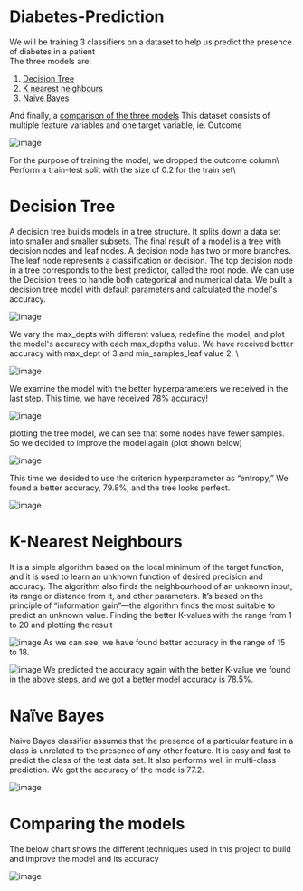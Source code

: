 # Diabetes-Prediction
We will be training 3 classifiers on a dataset to help us predict the presence of diabetes in a patient\
The three models are:
1) [Decision Tree](#decision-tree)
2) [K nearest neighbours](#k-nearest-neighbours)
3) [Naïve Bayes](#naïve-bayes)

   
And finally, a [comparison of the three models](#comparing-the-models) 
This dataset consists of multiple feature variables and one target variable, ie. Outcome

![image](https://github.com/user-attachments/assets/4ed55925-2930-40b5-9dfe-74fa70fb2534)

For the purpose of training the model, we dropped the outcome column\ 
Perform a train-test split with the size of 0.2 for the train set\
# Decision Tree
A decision tree builds models in a tree structure. It splits down a data set into smaller and
smaller subsets. The final result of a model is a tree with decision nodes and leaf nodes. A
decision node has two or more branches. The leaf node represents a classification or decision.
The top decision node in a tree corresponds to the best predictor, called the root node. We can
use the Decision trees to handle both categorical and numerical data.
We built a decision tree model with default parameters and calculated the model's accuracy.

![image](https://github.com/user-attachments/assets/2521f35a-453f-47da-9cc1-f0a8fea2d925)

We vary the max_depts with different values, redefine the model, and plot the model's
accuracy with each max_depths value. We have received better accuracy with max_dept of 3
and min_samples_leaf value 2. \

![image](https://github.com/user-attachments/assets/a50ab274-7104-41c9-8aaf-3424597e1575)

We examine the model with the better hyperparameters we received in the last step.
This time, we have received 78% accuracy!

![image](https://github.com/user-attachments/assets/48aecbe3-71d7-4813-a316-033c6d968cdf)

plotting the tree model, we can see that some nodes have fewer samples. So we decided
to improve the model again (plot shown below)

![image](https://github.com/user-attachments/assets/289406cf-082e-4092-9aa5-4cc71d08b617)

This time we decided to use the criterion hyperparameter as “entropy,” We found a better
accuracy, 79.8%, and the tree looks perfect. 

![image](https://github.com/user-attachments/assets/21ed878a-2621-4f81-ab84-172cb676469e)

# K-Nearest Neighbours
It is a simple algorithm based on the local minimum of the target function, and it is used to
learn an unknown function of desired precision and accuracy. The algorithm also finds the
neighbourhood of an unknown input, its range or distance from it, and other parameters. It’s
based on the principle of “information gain”—the algorithm finds the most suitable to predict
an unknown value.
Finding the better K-values with the range from 1 to 20 and plotting the result

![image](https://github.com/user-attachments/assets/a9d03f5f-2dc0-4e31-86a4-76e7c98d28ca)
As we can see, we have found better accuracy in the range of 15 to 18.

![image](https://github.com/user-attachments/assets/d7e5664c-7a6a-4491-8db8-056c83cdd170)
We predicted the accuracy again with the better K-value we found in the above steps, and we
got a better model accuracy is 78.5%.

# Naïve Bayes
Naive Bayes classifier assumes that the presence of a particular feature in a class is unrelated
to the presence of any other feature. It is easy and fast to predict the class of the test data set.
It also performs well in multi-class prediction.
We got the accuracy of the mode is 77.2.


![image](https://github.com/user-attachments/assets/2238bb13-b33b-4944-a0d4-abeebb030de5)


# Comparing the models 
The below chart shows the different techniques used in this project to build and improve the
model and its accuracy

![image](https://github.com/user-attachments/assets/12706d22-08ab-40fb-b835-7f7236ef7637)








